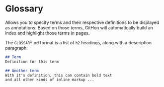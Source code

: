 # Glossary

Allows you to specify terms and their respective definitions to be displayed as annotations. Based on those terms, GitHon will automatically build an index and highlight those terms in pages.

The `GLOSSARY.md` format is a list of `h2` headings, along with a description paragraph:

```markdown
## Term
Definition for this term

## Another term
With it's definition, this can contain bold text
and all other kinds of inline markup ...
```
